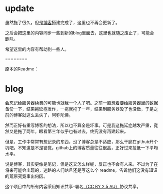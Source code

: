 # update
虽然拖了很久，但是[博客](https://www.hilshire.cyou/)搭建完成了，这里也不再会更新了。

之后会把这里的内容同步一些到新的blog里面去，这里也就随之废止了，可能会删除。

希望这里的内容有帮助到一些人。

========

原本的Readme：

# blog

会忘记给服务器续费的可能也就我一个人了吧。之前一直想着要给服务器里的数据备份一下，结果拖延症发作，一拖就拖了一年，结果到服务器没了也没做，于是之前的博客就这么丢失了，阿弥陀佛。

然而正好有重写博客的想法，所以也不算全是坏事。可是我这拖延症越发严重，竟然又是拖了两年。眼看第三年似乎也有过去，终究没有再建起来。

但是，工作中常常有想记录的东西，没了博客总是不适应，那么干脆在github开个坑吧。不知道是不是错觉，github上的博客质量往往很高，正好过来拉低一下平均水平。

说是博客，其实更像是笔记，但是这又怎么样呢，反正也不会有人来。不过为了在将来可能会出现的，迷路的人们姑且还是写这么个 readme，告诉他们这没有知识的荒原究竟事出何因。

这个项目中的所有内容采用知识共享-署名[（CC BY 2.5 AU）](https://creativecommons.org)协议共享。
